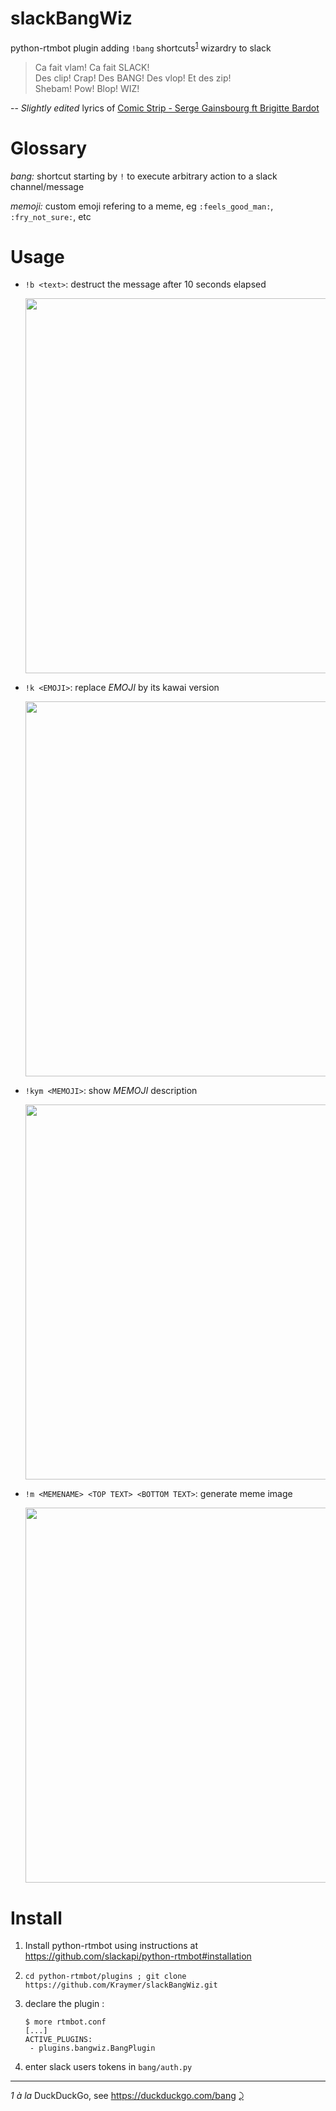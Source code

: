 # slackBangWiz
python-rtmbot plugin adding `!bang` shortcuts<sup id="a1">[1](#f1)</sup> wizardry to slack

> Ca fait vlam! Ca fait SLACK!  
> Des clip! Crap! Des BANG! Des vlop! Et des zip!   
> Shebam! Pow! Blop! WIZ!  

-- *Slightly edited* lyrics of [Comic Strip - Serge Gainsbourg ft Brigitte Bardot](https://www.youtube.com/watch?v=22Uf4-khGAk) 

# Glossary

_bang:_ shortcut starting by `!` to execute arbitrary action to a slack channel/message

_memoji:_ custom emoji refering to a meme, eg `:feels_good_man:`, `:fry_not_sure:`, etc 

# Usage

- `!b <text>`: destruct the message after 10 seconds elapsed

  <img src=https://raw.githubusercontent.com/Kraymer/bulkdata/master/emobomb.gif width=600>

- `!k <EMOJI>`: replace *EMOJI* by its kawai version

  <img src=https://thumbs.gfycat.com/CavernousLikableFrigatebird-size_restricted.gif width=600>

- `!kym <MEMOJI>`: show *MEMOJI* description 

  <img src=https://i.imgur.com/Qs0BY1L.png width=600>

- `!m <MEMENAME> <TOP TEXT> <BOTTOM TEXT>`: generate meme image

  <img src=https://raw.githubusercontent.com/Kraymer/bulkdata/master/ezgif-5-3974dd57a36e.gif width=600>


# Install

1. Install python-rtmbot using instructions at https://github.com/slackapi/python-rtmbot#installation
2. `cd python-rtmbot/plugins ; git clone https://github.com/Kraymer/slackBangWiz.git`
3. declare the plugin : 

   ~~~~
   $ more rtmbot.conf
   [...]
   ACTIVE_PLUGINS:
    - plugins.bangwiz.BangPlugin
   ~~~~
 
 4. enter slack users tokens in `bang/auth.py`
 
 
 ---
<i id="f1">1</i> *à la* DuckDuckGo, see https://duckduckgo.com/bang [⤸](#a1) 
